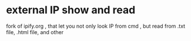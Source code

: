 # external IP show and read
fork of ipify.org , that let you not only look IP from cmd , but read from .txt file, .html file, and other
